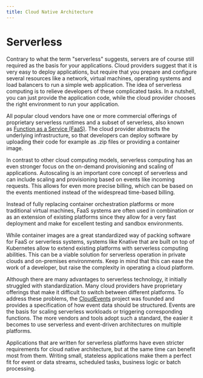 ```yaml
---
title: Cloud Native Architecture
---
```


# Serverless

Contrary to what the term "serverless" suggests, servers are of course still required as the basis for your applications. Cloud providers suggest that it is very easy to deploy applications, but require that you prepare and configure several resources like a network, virtual machines, operating systems and load balancers to run a simple web application. The idea of serverless computing is to relieve developers of these complicated tasks. In a nutshell, you can just provide the application code, while the cloud provider chooses the right environment to run your application.

All popular cloud vendors have one or more commercial offerings of proprietary serverless runtimes and a subset of serverless, also known as [Function as a Service (FaaS)](https://www.youtube.com/watch?v=EOIja7yFScs). The cloud provider abstracts the underlying infrastructure, so that developers can deploy software by uploading their code for example as .zip files or providing a container image.

In contrast to other cloud computing models, serverless computing has an even stronger focus on the on-demand provisioning and scaling of applications. Autoscaling is an important core concept of serverless and can include scaling and provisioning based on events like incoming requests. This allows for even more precise billing, which can be based on the events mentioned instead of the widespread time-based billing.

Instead of fully replacing container orchestration platforms or more traditional virtual machines, FaaS systems are often used in combination or as an extension of existing platforms since they allow for a very fast deployment and make for excellent testing and sandbox environments.

While container images are a great standardized way of packing software for FaaS or serverless systems, systems like Knative that are built on top of Kubernetes allow to extend existing platforms with serverless computing abilities. This can be a viable solution for serverless operation in private clouds and on-premises environments. Keep in mind that this can ease the work of a developer, but raise the complexity in operating a cloud platform.

Although there are many advantages to serverless technology, it initially struggled with standardization. Many cloud providers have proprietary offerings that make it difficult to switch between different platforms. To address these problems, the [CloudEvents](https://cloudevents.io/) project was founded and provides a specification of how event data should be structured. Events are the basis for scaling serverless workloads or triggering corresponding functions. The more vendors and tools adopt such a standard, the easier it becomes to use serverless and event-driven architectures on multiple platforms.

Applications that are written for serverless platforms have even stricter requirements for cloud native architecture, but at the same time can benefit most from them. Writing small, stateless applications make them a perfect fit for event or data streams, scheduled tasks, business logic or batch processing.